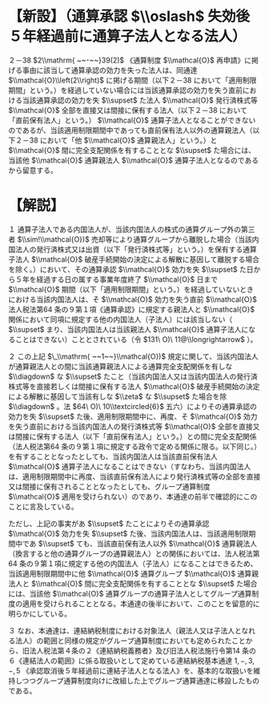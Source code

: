 # 【新設】（通算承認 $\\oslash$ 失効後５年経過前に通算子法人となる法人）

２－38 $2\\mathrm{ ~~-~~}39(2)$ 《通算制度 $\\mathcal{O}$ 再申請》に掲げる事由に該当して通算承認の効力を失った法人は、同通達 $\\mathcal{O}\\left(2\\right)$ に掲げる期間（以下２－38 において「適用制限期間」という。）を経過していない場合には当該通算承認の効力を失う直前における当該通算承認の効力を失 $\\supset$ た法人 $\\mathcal{O}$ 発行済株式等 $\\mathcal{O}$ 全部を直接又は間接に保有する法人（以下２－38 において「直前保有法人」という。） $\\mathcal{O}$ 通算子法人となることができないのであるが、当該適用制限期間中であっても直前保有法人以外の通算親法人（以下２－38 において「他 $\\mathcal{O}$ 通算親法人」という。）と $\\mathcal{O}$ 間に完全支配関係を有することとな $\\supset$ た場合には、当該他 $\\mathcal{O}$ 通算親法人 $\\mathcal{O}$ 通算子法人となるのであるから留意する。

# 【解説】

１ 通算子法人である内国法人が、当該内国法人の株式の通算グループ外の第三者 $\\sim!\\mathcal{O})$ 売却等により通算グループから離脱した場合（当該内国法人の発行済株式又は出資（以下「発行済株式等」という。）を保有する通算子法人 $\\mathcal{O}$ 破産手続開始の決定による解散に基因して離脱する場合を除く。）において、その通算承認 $\\mathcal{O}$ 効力を失 $\\supset$ た日から５年を経過する日の属する事業年度終了 $\\mathcal{O}$ 日まで $\\mathcal{O}$ 期間（以下「適用制限期間」という。）を経過していないときにおける当該内国法人は、そ $\\mathcal{O}$ 効力を失う直前 $\\mathcal{O}$ 法人税法第64 条の９第１項《通算承認》に規定する親法人と $\\mathcal{O}$ 関係において同項に規定する他の内国法人（子法人）には該当しない（ $\\supset$ まり、当該内国法人は当該親法人 $\\mathcal{O}$ 通算子法人になることはできない）こととされている（令 $131\ O)\ 11@\\longrightarrow$ ）。

２ この上記 $\_\\mathrm{ ~~1~~}\\mathcal{O})$ 規定に関して、当該内国法人が通算親法人との間に当該通算親法人による通算完全支配関係を有しな $\\diagdown$ な $\\supset$ たこと（当該内国法人又は当該内国法人の発行済株式等を直接若しくは間接に保有する法人 $\\mathcal{O}$ 破産手続開始の決定による解散に基因して当該有しな $\\zeta$ な $\\supset$ た場合を除 $\\diagdown$ 。法 $64\ O)\ 10\\textcircled{6}$ 五六）によりその通算承認の効力を失 $\\supset$ た後、適用制限期間中に、再度、そ $\\mathcal{O}$ 効力を失う直前における当該内国法人の発行済株式等 $\\mathcal{O}$ 全部を直接又は間接に保有する法人（以下「直前保有法人」という。）との間に完全支配関係（法人税法第64 条の９第１項に規定する政令で定める関係に限る。以下同じ。）を有することとなったとしても、当該内国法人は当該直前保有法人 $\\mathcal{O}$ 通算子法人になることはできない（すなわち、当該内国法人は、適用制限期間中に再度、当該直前保有法人により発行済株式等の全部を直接又は間接に保有されることとなったとしても、グループ通算制度 $\\mathcal{O}$ 適用を受けられない）のであり、本通達の前半で確認的にこのことに言及している。

ただし、上記の事実があ $\\supset$ たことによりその通算承認 $\\mathcal{O}$ 効力を失 $\\supset$ た後、当該内国法人は、当該適用制限期間中であ $\\supset$ ても、当該直前保有法人以外 $\\mathcal{O}$ 通算親法人（換言すると他の通算グループの通算親法人）との関係においては、法人税法第64 条の９第１項に規定する他の内国法人（子法人）になることはできるため、当該適用制限期間中に他 $\\mathcal{O}$ 通算グループ $\\mathcal{O}$ 通算親法人と $\\mathcal{O}$ 間に完全支配関係を有することとな $\\supset$ た場合には、当該他 $\\mathcal{O}$ 通算グループの通算子法人としてグループ通算制度の適用を受けられることとなる。本通達の後半において、このことを留意的に明らかにしている。

３ なお、本通達は、連結納税制度における対象法人（親法人又は子法人となれる法人）の範囲と同様の規定がグループ通算制度においても定められたことから、旧法人税法第４条の２《連結納税義務者》及び旧法人税法施行令第14 条の６《連結法人の範囲》に係る取扱いとして定めている連結納税基本通達 $1,-,3,-,5$ 《承認取消後５年経過前に連結子法人となる法人》を、基本的な取扱いを維持しつつグループ通算制度向けに改組した上でグループ通算通達に移設したものである。